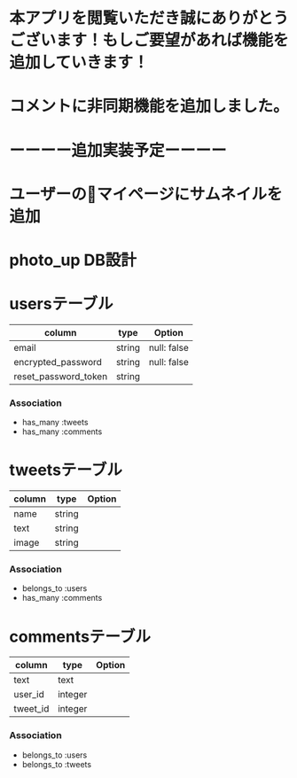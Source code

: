 # 本アプリを閲覧いただき誠にありがとうございます！もしご要望があれば機能を追加していきます！
# コメントに非同期機能を追加しました。
# ーーーー追加実装予定ーーーー
# ユーザーのマイページにサムネイルを追加

# photo_up DB設計

# usersテーブル
|column|type|Option|
|------|----|------|
|email|string|null: false|
|encrypted_password|string|null: false|
|reset_password_token|string||
### Association
- has_many :tweets
- has_many :comments


# tweetsテーブル
|column|type|Option|
|------|----|------|
|name|string||
|text|string||
|image|string||
### Association
- belongs_to :users
- has_many :comments


# commentsテーブル
|column|type|Option|
|------|----|------|
|text|text||
|user_id|integer||
|tweet_id|integer||
### Association
- belongs_to :users
- belongs_to :tweets
